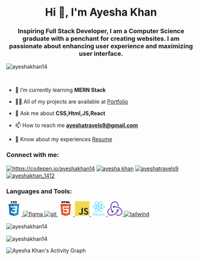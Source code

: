 <h1 align="center">Hi 👋, I'm Ayesha Khan</h1>
<h3 align="center">Inspiring Full Stack Developer, I am a Computer Science graduate with a penchant for creating websites. I am passionate about enhancing user experience and maximizing user interface.</h3>

<p align="left"> <img src="https://komarev.com/ghpvc/?username=ayeshakhan14&label=Profile%20views&color=0e75b6&style=flat" alt="ayeshakhan14" /> </p>

<p align="left"> <a href="https://twitter.com/" target="blank"><img src="https://img.shields.io/twitter/follow/?logo=twitter&style=for-the-badge" alt="" /></a> </p>

- 🌱 I’m currently learning **MERN Stack**

- 👨‍💻 All of my projects are available at <a href="https://ayeshakhan14.github.io/"/>Portfolio</a> 

- 💬 Ask me about **CSS,Html,JS,React**

- 📫 How to reach me **ayeshatravels9@gmail.com**

- 📄 Know about my experiences <a href="https://drive.google.com/file/d/1DAjYmP4cMlRcpkSr9sn8wS31za4Mec3b/view?usp=sharing">Resume</a>

<h3 align="left">Connect with me:</h3>
<p align="left">
<a href="https://codepen.io/https://codepen.io/ayeshakhan14" target="blank"><img align="center" src="https://raw.githubusercontent.com/rahuldkjain/github-profile-readme-generator/master/src/images/icons/Social/codepen.svg" alt="https://codepen.io/ayeshakhan14" height="30" width="40" /></a>
<a href="https://linkedin.com/in/ayesha khan" target="blank"><img align="center" src="https://raw.githubusercontent.com/rahuldkjain/github-profile-readme-generator/master/src/images/icons/Social/linked-in-alt.svg" alt="ayesha khan" height="30" width="40" /></a>
<a href="https://codesandbox.com/ayeshatravels9" target="blank"><img align="center" src="https://raw.githubusercontent.com/rahuldkjain/github-profile-readme-generator/master/src/images/icons/Social/codesandbox.svg" alt="ayeshatravels9" height="30" width="40" /></a>
<a href="https://instagram.com/ayeshakhan_1412" target="blank"><img align="center" src="https://raw.githubusercontent.com/rahuldkjain/github-profile-readme-generator/master/src/images/icons/Social/instagram.svg" alt="ayeshakhan_1412" height="30" width="40" /></a>
</p>

<h3 align="left">Languages and Tools:</h3>
<p align="left"> <a href="https://www.w3schools.com/css/" target="_blank" rel="noreferrer"> <img src="https://raw.githubusercontent.com/devicons/devicon/master/icons/css3/css3-original-wordmark.svg" alt="css3" width="40" height="40"/> </a> <a href="https://www.figma.com/" target="_blank" rel="noreferrer"> <img src="https://www.vectorlogo.zone/logos/figma/figma-icon.svg" alt="figma" width="40" height="40"/> </a> <a href="https://git-scm.com/" target="_blank" rel="noreferrer"> <img src="https://www.vectorlogo.zone/logos/git-scm/git-scm-icon.svg" alt="git" width="40" height="40"/> </a> <a href="https://www.w3.org/html/" target="_blank" rel="noreferrer"> <img src="https://raw.githubusercontent.com/devicons/devicon/master/icons/html5/html5-original-wordmark.svg" alt="html5" width="40" height="40"/> </a> <a href="https://developer.mozilla.org/en-US/docs/Web/JavaScript" target="_blank" rel="noreferrer"> <img src="https://raw.githubusercontent.com/devicons/devicon/master/icons/javascript/javascript-original.svg" alt="javascript" width="40" height="40"/> </a> <a href="https://reactjs.org/" target="_blank" rel="noreferrer"> <img src="https://raw.githubusercontent.com/devicons/devicon/master/icons/react/react-original-wordmark.svg" alt="react" width="40" height="40"/> </a> <a href="https://redux.js.org" target="_blank" rel="noreferrer"> <img background-color="gray" src="https://raw.githubusercontent.com/devicons/devicon/master/icons/redux/redux-original.svg" alt="redux" width="40" height="40"/> </a> <a href="https://tailwindcss.com/" target="_blank" rel="noreferrer"> <img src="https://www.vectorlogo.zone/logos/tailwindcss/tailwindcss-icon.svg" alt="tailwind" width="40" height="40"/> </a> </p>

<p><img align="center" src="https://github-readme-stats.vercel.app/api/top-langs?username=ayeshakhan14&show_icons=true&locale=en&layout=compact" alt="ayeshakhan14" /></p>

<p><img align="center" src="https://github-readme-streak-stats.herokuapp.com/?user=ayeshakhan14&" alt="ayeshakhan14" /></p>
<div><img  alt="Ayesha Khan's Activity Graph" src="https://activity-graph.herokuapp.com/graph?username=Ayeshakhan14&bg_color=0D1117&color=FFA500&line=FFA500&point=FFA500&hide_border=true"/></div>
